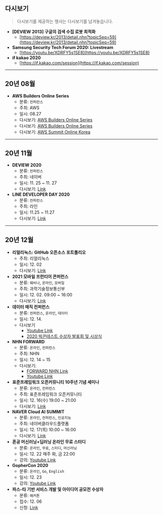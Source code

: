 ## 다시보기

> 다시보기를 제공하는 행사는 다시보기를 남겨놓습니다.

- __[DEVIEW 2013] 구글의 검색 수집 로봇 최적화__
  - [https://deview.kr/2013/detail.nhn?topicSeq=59](https://deview.kr/2013/detail.nhn?topicSeq=59)
- __Samsung Security Tech Forum 2020: Livestream__
  - [https://youtu.be/XDRFY5s1SE8](https://youtu.be/XDRFY5s1SE8)
- __if kakao 2020__
  - [https://if.kakao.com/session](https://if.kakao.com/session)
  
-------

## 20년 08월

- __AWS Builders Online Series__
  - 분류: `컨퍼런스`
  - 주최: AWS
  - 일시: 08.27 
  - 다시보기: [AWS Builders Online Series](https://kr-resources.awscloud.com/aws-builders-online-series)
  - 다시보기: [AWS Builders Online Series](https://pages.awscloud.com/builders-online-series-handout-kr.html)
  - 다시보기: [AWS Summit Online Korea](https://kr-resources.awscloud.com/aws-summit-online-korea)

-------

## 20년 11월
- __DEVIEW 2020__
  - 분류: `컨퍼런스`
  - 주최: 네이버
  - 일시: 11. 25 ~ 11. 27
  - 다시보기: [Link](https://d2.naver.com/news/5751902?fbclid=IwAR0g-4tqdRXMuESizfE-ALCwwol6neXzY1h0lR0hstyPTS_OyECQU8XWxrM)
- __LINE DEVELOPER DAY 2020__
  - 분류: `컨퍼런스`
  - 주최: 라인
  - 일시: 11.25 ~ 11.27
  - 다시보기: [Link](https://linedevday.linecorp.com/2020/en/sessions?mode=all&day=Day1)

-------

## 20년 12월  

- __리얼리눅스: GitHub 오픈소스 포트폴리오__
  - 주최: 리얼리눅스
  - 일시: 12. 02
  - 다시보기: [Link](https://youtu.be/b_k7l7a9rF4)
- __2021 모바일 프런티어 콘퍼런스__
  - 분류: `웨비나`, `온라인`, `모바일`
  - 주최: 과학기술정보통신부
  - 일시: 12. 02. 09:00 ~ 16:00
  - 다시보기: [Link](https://youtu.be/kkZdjU3hMjA)
- __데이터 매직 컨퍼런스__
  - 분류: `컨퍼런스`, `온라인`, `데이터`
  - 일시: 12. 14.
  - 다시보기 
    - [Youtube Link](https://youtu.be/IihludO2sw0)
    - [2020 빅콘테스트 수상자 발표회 및 시상식](https://youtu.be/32Y5Vtngc-Y)
- __NHN FORWARD__
  - 분류: `온라인`, `컨퍼런스`
  - 주최: NHN
  - 일시: 12. 14 ~ 15
  - 다시보기: 
  	- [FORWARD NHN Link](https://forward.nhn.com/home)
    - [Youtube Link](https://www.youtube.com/c/TOASTcloud/videos)
- __표준프레임워크 오픈커뮤니티 10주년 기념 세미나__
  - 분류: `온라인`, `컨퍼런스`
  - 주최: 표준프레임워크 오픈커뮤니티
  - 일시: 12. 16(수) 19:00 ~ 21:00
  - 다시보기: [Link](https://youtu.be/60-zuiJKtUM)
- __NAVER Cloud AI SUMMIT__
  - 분류: `온라인`, `컨퍼런스`, `인공지능`
  - 주최: 네이버클라우드플랫폼
  - 일시: 12. 17(목) 10:00 ~ 16:00
  - 다시보기: [Link](https://www.ncloud-online.com/aisummit/#program)
- __혼공 머신러닝+딥러닝 온라인 무료 스터디__
  - 분류: `온라인`, `무료`, `스터디`, `머신러닝`
  - 일시: 12. 22 매주 화, 금 22:00
  - 강의: [Youtube Link](https://www.youtube.com/c/HaesunPark_ML/videos)
- __GopherCon 2020__
  - 분류: `온라인`, `Go`, `English`
  - 일시: 12. 23
  - 강의: [Youtube Link](https://www.youtube.com/playlist?list=PL2ntRZ1ySWBfUint2hCE1JRxRWChloasB&fbclid=IwAR0vmbIpWeMBePZ2B1LO23MpjSOPyQAI1hOd1PwS8KZCOqV1sS2EAIyT-u4)
- __파스-타 기반 서비스 개발 및 아이디어 공모전 수상자__
  - 분류: `해커톤`
  - 접수: 12. 06
  - 신청: [Link](https://www.youtube.com/c/PaaSTA/videos)

